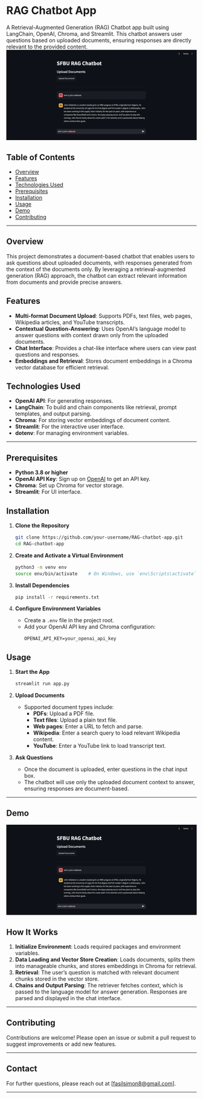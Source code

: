 # RAG Chatbot App

A Retrieval-Augmented Generation (RAG) Chatbot app built using LangChain, OpenAI, Chroma, and Streamlit. This chatbot answers user questions based on uploaded documents, ensuring responses are directly relevant to the provided content.
![alt text](image.png)

## Table of Contents

- [Overview](#overview)
- [Features](#features)
- [Technologies Used](#technologies-used)
- [Prerequisites](#prerequisites)
- [Installation](#installation)
- [Usage](#usage)
- [Demo](#demo)
- [Contributing](#contributing)

---

## Overview

This project demonstrates a document-based chatbot that enables users to ask questions about uploaded documents, with responses generated from the context of the documents only. By leveraging a retrieval-augmented generation (RAG) approach, the chatbot can extract relevant information from documents and provide precise answers.

## Features

- **Multi-format Document Upload**: Supports PDFs, text files, web pages, Wikipedia articles, and YouTube transcripts.
- **Contextual Question-Answering**: Uses OpenAI’s language model to answer questions with context drawn only from the uploaded documents.
- **Chat Interface**: Provides a chat-like interface where users can view past questions and responses.
- **Embeddings and Retrieval**: Stores document embeddings in a Chroma vector database for efficient retrieval.

## Technologies Used

- **OpenAI API**: For generating responses.
- **LangChain**: To build and chain components like retrieval, prompt templates, and output parsing.
- **Chroma**: For storing vector embeddings of document content.
- **Streamlit**: For the interactive user interface.
- **dotenv**: For managing environment variables.

---

## Prerequisites

- **Python 3.8 or higher**
- **OpenAI API Key**: Sign up on [OpenAI](https://platform.openai.com/) to get an API key.
- **Chroma**: Set up Chroma for vector storage.
- **Streamlit**: For UI interface.

## Installation

1. **Clone the Repository**

   ```bash
   git clone https://github.com/your-username/RAG-chatbot-app.git
   cd RAG-chatbot-app
   ```

2. **Create and Activate a Virtual Environment**

   ```bash
   python3 -m venv env
   source env/bin/activate    # On Windows, use `env\Scripts\activate`
   ```

3. **Install Dependencies**

   ```bash
   pip install -r requirements.txt
   ```

4. **Configure Environment Variables**
   - Create a `.env` file in the project root.
   - Add your OpenAI API key and Chroma configuration:
     ```plaintext
     OPENAI_API_KEY=your_openai_api_key
     ```

## Usage

1. **Start the App**

   ```bash
   streamlit run app.py
   ```

2. **Upload Documents**

   - Supported document types include:
     - **PDFs**: Upload a PDF file.
     - **Text files**: Upload a plain text file.
     - **Web pages**: Enter a URL to fetch and parse.
     - **Wikipedia**: Enter a search query to load relevant Wikipedia content.
     - **YouTube**: Enter a YouTube link to load transcript text.

3. **Ask Questions**
   - Once the document is uploaded, enter questions in the chat input box.
   - The chatbot will use only the uploaded document context to answer, ensuring responses are document-based.

---

## Demo

![alt text](image-1.png)

## How It Works

1. **Initialize Environment**: Loads required packages and environment variables.
2. **Data Loading and Vector Store Creation**: Loads documents, splits them into manageable chunks, and stores embeddings in Chroma for retrieval.
3. **Retrieval**: The user’s question is matched with relevant document chunks stored in the vector store.
4. **Chains and Output Parsing**: The retriever fetches context, which is passed to the language model for answer generation. Responses are parsed and displayed in the chat interface.

---

## Contributing

Contributions are welcome! Please open an issue or submit a pull request to suggest improvements or add new features.

---

## Contact

For further questions, please reach out at [fasilsimon8@gmail.com].

---
